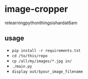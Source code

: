 # image-cropper
relearningpythonthingsishardat6am

usage
-----
* `pip install -r requirements.txt`
* `cd /to/this/repo`
* `cp /all/my/images/*.jpg in/`
* `./main.py`
* `display out/$your_image_filename`
